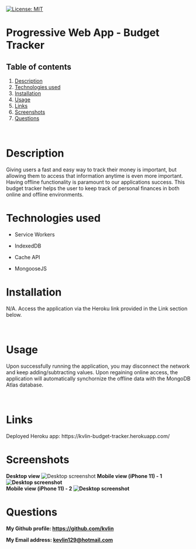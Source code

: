 [![License: MIT](https://img.shields.io/badge/License-MIT-yellow.svg)](https://opensource.org/licenses/MIT)

<h1>Progressive Web App - Budget Tracker</h1>
<!-- Table of content -->
<h2>Table of contents</h2>

1. [Description](#Description)
2. [Technologies used](#Technologies-Used)
3. [Installation](#Installation)
4. [Usage](#Usage)
5. [Links](#Links)
6. [Screenshots](#Screenshots)
7. [Questions](#Questions) 


<br>

<h1>Description</h1>
<p>Giving users a fast and easy way to track their money is important, but allowing them to access that information anytime is even more important. Having offline functionality is paramount to our applications success. This budget tracker helps the user to keep track of personal finances in both online and offline environments. 

<br/>
<h1>Technologies used</h1>

- Service Workers

- IndexedDB

- Cache API

- MongooseJS

<h1>Installation</h1>
<p>N/A. Access the application via the Heroku link provided in the Link section below.</p>
<br>
<h1>Usage</h1>
<p>Upon successfully running the application, you may disconnect the network and keep adding/subtracting values. Upon regaining online access, the application will automatically synchornize the offline data with the MongoDB Atlas database.</p>
<br>
<h1>Links</h1>
<p>Deployed Heroku app: https://kvlin-budget-tracker.herokuapp.com/
<br>
<h1>Screenshots</h1>
<strong>Desktop view</strong>
<img src="./public/images/desktop-screenshot.png" alt="Desktop screenshot">
<strong>Mobile view (iPhone 11) - 1<strong>
<img src="./public/images/iphone11-screenshot-1.png" alt="Desktop screenshot">
<br>
<strong>Mobile view (iPhone 11) - 2<strong>
<img src="./public/images/iphone11-screenshot-2.png" alt="Desktop screenshot">
<br>
<h1>Questions</h1>
<p><span>My Github profile: </span><a href="https://github.com/kvlin" class="col-12">https://github.com/kvlin</a></p>
<p><span>My Email address: </span><a href = "mailto: kevlin129@hotmail.com">kevlin129@hotmail.com</a></p>
</p>
